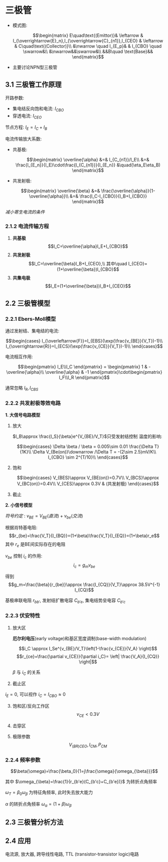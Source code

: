 # 三极管

- 模式图:
  
  $$\begin{matrix}
        E\quad\text{(Emittor)}& \leftarrow & I_{\overrightarrow{E}_n},I_{\overrightarrow{C}_{n1}},I_{CEO}
        & \leftarrow & C\quad\text{(Collector)}\\
        &\nwarrow \quad I_{E_p}& & I_{CBO} \quad \swarrow&\\
        &\nwarrow&&\swarrow&\\
        &&B\quad \text{Base}&&
    \end{matrix}$$

- 主要讨论NPN型三极管

## 3.1 三极管工作原理

开路参数:
  - 集电结反向饱和电流: $I_{CBO}$
  - 穿透电流: $I_{CEO}$

节点方程: $I_E=I_C+I_B$

电流传输放大系数:
  - 共基极: 
  
    $$\begin{matrix}
        \overline{\alpha} &=& I_{C_{n1}}/I_E\\
        &=& \frac{I_{E_n}}{I_E}\cdot\frac{I_{C_{n1}}}{I_{E_n}} &\quad(\eta_E\eta_B)
    \end{matrix}$$

  - 共发射极:
  
    $$\begin{matrix}
        \overline{\beta} &=& \frac{\overline{\alpha}}{1-\overline{\alpha}}\\
        &=& \frac{I_C-I_{CBO}}{I_B+I_{CBO}}
    \end{matrix}$$

*减小寄生电流的条件*

### 2.1.2 电流传输方程

1. **共基极**
   $$I_C=\overline{\alpha}I_E+I_{CBO}$$
2. **共发射极**
   $$I_C=\overline{\beta}I_B+I_{CEO},\\
   其中\quad I_{CEO}=(1+\overline{\beta})I_{CBO}$$
3. **共集电极**
   $$I_E=(1+\overline{\beta})I_B+I_{CEO}$$

## 2.2 三极管模型

### 2.2.1 Ebers-Moll模型

通过发射结、集电结的电流:

$$\begin{cases}
  I_{\overleftarrow{F}}=I_{EBS}(\exp(\frac{v_{BE}}{V_T})-1)\\
  I_{\overrightarrow{R}}=I_{ECS}(\exp(\frac{v_{CE}}{V_T})-1)\\
\end{cases}$$

电流相互作用:

$$\begin{pmatrix}
  I_E\\I_C
\end{pmatrix} = \begin{pmatrix}
  1 & -\overline{\alpha}\\
  \overline{\alpha} & -1
\end{pmatrix}\cdot\begin{pmatrix}
  I_F\\I_R
\end{pmatrix}$$

通常忽略 $I_R,I_{CBS}$

### 2.2.2 共发射极等效电路

**1. 大信号电路模型**

1. 放大
   
   $I_B\approx \frac{I_S}{\beta}e^{V_{BE}/V_T}$只受发射结控制
   温度的影响:

   $$\begin{cases}
    \Delta \beta / \beta = 0.005\sim 0.01 \frac{\Delta T}{1K}\\
    \Delta V_{Be(on)}\downarrow /\Delta T = -(2\sim 2.5)mV/K\\
    I_{CBO} \sim 2^{T/10}\\
   \end{cases}$$
2. 饱和

   $$\begin{cases}
    V_{BES}\approx V_{BE(on)}=0.7V\\
    V_{BCS}\approx V_{BC(on)}=0.4V\\
    V_{CES}\approx 0.3V & (共发射极)
   \end{cases}$$
  
3. 截止

**2. 小信号模型**

*符号约定* : $v_{BE}=V_{BE}(直流)+v_{be}(交流)$

根据肖特基电阻:
$$r_{be}=\frac{V_T}{I_{BQ}}=(1+\beta)\frac{V_T}{I_{EQ}}=(1+\beta)r_e$$
其中 $r_e$ 是BE间实际存在的电阻

$v_{be}$ 控制 $i_c$ 的作用:
$$i_c=g_mv_{be}$$

得到
$$g_m=\frac{\beta}{r_{be}}\approx \frac{I_{CQ}}{V_T}\approx 38.5V^{-1} I_{CQ}$$

基极串联电阻 $r_{bb'}$, 发射结扩散电容 $C_{b'e}$, 集电结势垒电容 $C_{b'c}$


### 2.2.3 伏安特性

1. 放大区
   
   **厄尔利电压**(early voltage)和基区宽度调制(base-width modulation)

   $$i_C \approx I_Se^{v_{BE}/V_T}\left(1-\frac{v_{CE}}{V_A} \right)$$
   $$r_{ce}=\frac{\partial v_{CE}}{\partial i_C}= \left| \frac{V_A}{I_{CQ}} \right|$$ 

   $\beta$ 与 $i_C$ 的关系

2. 截止区

  $i_E=0$, 可以视作 $i_C=I_{CBO}\approx 0$

3. 饱和区/反向工作区
  $$v_{CE}<0.3V$$

4. 击穿区
5. 极限参数
  $$V_{(BR)CEO},I_{CM},P_{CM}$$

### 2.2.4 频率参数

$$\beta(\omega)=\frac{\beta_0}{1=j\frac{\omega}{\omega_{\beta}}}$$

其中 $\omega_{\beta}=\frac{1}{r_{b'e}(C_{b'c}+C_{b'e})}$ 为转折点角频率

$\omega_T=\beta_0\omega_{\beta}$
为特征角频率, 此时失去放大能力

$\alpha$ 的转折点角频率 $\omega_{\alpha}=(1+\beta)\omega_{\beta}$

## 2.3 三极管分析方法
## 2.4 应用
电流源, 放大器, 跨导线性电路, TTL (transistor-transistor logic)电路